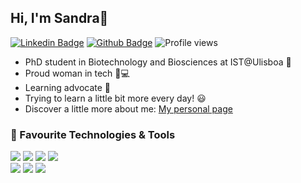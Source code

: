 ## Hi, I'm Sandra👋
[![Linkedin Badge](https://img.shields.io/badge/-sandragodinhosilva-0072b1?style=flat&logo=Linkedin&logoColor=white&link=https://www.linkedin.com/in/sandragodinhosilva/)](https://www.linkedin.com/in/sandragodinhosilva/) 
[![Github Badge](https://img.shields.io/badge/-sandragodinhosilva-grey?style=flat&logo=github&logoColor=white&link=https://github.com/sandragodinhosilva/)](https://www.github.com/sandragodinhosilva/) 
![Profile views](https://gpvc.arturio.dev/sandragodinhosilva)  

- PhD student in Biotechnology and Biosciences at IST@Ulisboa 🔭
- Proud woman in tech  :woman::computer:
- Learning advocate  :page_with_curl:
- Trying to learn a little bit more every day! :smiley:
- Discover a little more about me: [My personal page](https://sandragodinhosilva.netlify.app/)


### 🔧 Favourite Technologies & Tools
![](https://img.shields.io/badge/OS-Linux-informational?style=flat&logo=linux&logoColor=white&color=2bbc8a)
![](https://img.shields.io/badge/Code-Python-informational?style=flat&logo=python&logoColor=white&color=2bbc8a)
![](https://img.shields.io/badge/Code-R-informational?style=flat&logo=R&logoColor=white&color=2bbc8a)
![](https://img.shields.io/badge/Shell-Bash-informational?style=flat&logo=gnu-bash&logoColor=white&color=2bbc8a) \
![](https://img.shields.io/badge/Tool-Github-informational?style=flat&logo=github&logoColor=white&color=2bbc8a)
![](https://img.shields.io/badge/Tool-Jekyll-informational?style=flat&logo=jekyll&logoColor=white&color=2bbc8a)
![](https://img.shields.io/badge/Tool-Netlify-informational?style=flat&logo=netlify&logoColor=white&color=2bbc8a)


<!--
**sandragodinhosilva/sandragodinhosilva** is a ✨ _special_ ✨ repository because its `README.md` (this file) appears on your GitHub profile.
